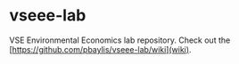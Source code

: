 # vseee-lab
VSE Environmental Economics lab repository. Check out the [https://github.com/pbaylis/vseee-lab/wiki](wiki).
